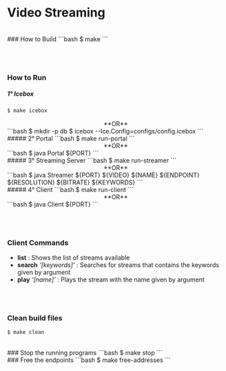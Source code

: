 # Video Streaming

<br>
### How to Build
```bash
$ make
```


<br><br>
### How to Run

##### 1° Icebox
```bash
$ make icebox
```
<center>**OR**</center>
```bash
$ mkdir -p db
$ icebox --Ice.Config=configs/config.icebox
```

<br>
##### 2° Portal
```bash
$ make run-portal
```
<center>**OR**</center>
```bash
$ java Portal ${PORT}
```

<br>
##### 3° Streaming Server
```bash
$ make run-streamer
```
<center>**OR**</center>
```bash
$ java Streamer ${PORT} ${VIDEO} ${NAME} ${ENDPOINT} ${RESOLUTION} ${BITRATE} ${KEYWORDS}
```

<br>
##### 4° Client
```bash
$ make run-client
```
<center>**OR**</center>
```bash
$ java Client ${PORT}
```


<br><br>
### Client Commands
- **list** : Shows the list of streams available
- **search** *‘[keywords]’* : Searches for streams that contains the keywords given by argument
- **play** *‘[name]’* : Plays the stream with the name given by argument 


<br><br>
### Clean build files
```bash
$ make clean
```

<br>
### Stop the running programs
```bash
$ make stop
```

<br>
### Free the endpoints
```bash
$ make free-addresses
```
